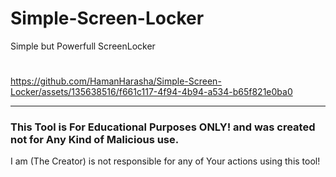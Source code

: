 # Simple-Screen-Locker
Simple but Powerfull ScreenLocker
#

https://github.com/HamanHarasha/Simple-Screen-Locker/assets/135638516/f661c117-4f94-4b94-a534-b65f821e0ba0

___
### This Tool is For Educational Purposes ONLY! and was created not for Any Kind of Malicious use.
I am (The Creator) is not responsible for any of Your actions using this tool!
